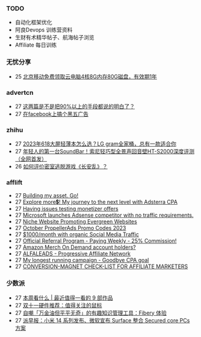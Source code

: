 ### TODO
-  自动化框架优化
-  阿良Devops 训练营资料
-  生财有术精华帖子、航海帖子浏览
-  Affiliate 每日训练

### 无忧分享
<!-- ruyo:START -->
-  25 [北京移动免费领取云电脑4核8G内存80G磁盘，有效期1年](https://51.ruyo.net/18513.html)<!-- ruyo:END -->

### advertcn
<!-- advertcn:START -->
-  27 [这两篇是不是把90%以上的手段都说的明白了？](https://www.advertcn.com/forum.php?mod=viewthread&tid=112714)
-  27 [在facebook上搞个黑五广告](https://www.advertcn.com/forum.php?mod=viewthread&tid=112712)<!-- advertcn:END -->

### zhihu
<!-- zhihu:START -->
-  27 [2023年618大屏轻薄本怎么选？LG gram全家桶，总有一款适合你](http://zhuanlan.zhihu.com/p/632641888?utm_campaign=rss&utm_medium=rss&utm_source=rss&utm_content=title)
-  27 [年轻人的第一台SoundBar！索尼轻巧型全景声回音壁HT-S2000深度评测（全网首发）](http://zhuanlan.zhihu.com/p/630990296?utm_campaign=rss&utm_medium=rss&utm_source=rss&utm_content=title)
-  26 [如何评价密室逃脱游戏《长安乱》？](http://www.zhihu.com/question/563950552/answer/3045961312?utm_campaign=rss&utm_medium=rss&utm_source=rss&utm_content=title)<!-- zhihu:END -->

### afflift
<!-- afflift:START -->
-  27 [Building my asset. Go!](https://afflift.com/f/threads/building-my-asset-go.11736/)
-  27 [Explore more💲! My journey to the next level with Adsterra CPA](https://afflift.com/f/threads/explore-more%F0%9F%92%B2-my-journey-to-the-next-level-with-adsterra-cpa.11688/)
-  27 [Having issues testing monetizer offers](https://afflift.com/f/threads/having-issues-testing-monetizer-offers.11881/)
-  27 [Microsoft launches Adsense competitor with no traffic requirements.](https://afflift.com/f/threads/microsoft-launches-adsense-competitor-with-no-traffic-requirements.11879/)
-  27 [Niche Website Promoting Evergreen Websites](https://afflift.com/f/threads/niche-website-promoting-evergreen-websites.11872/)
-  27 [October PropellerAds Promo Codes 2023](https://afflift.com/f/threads/october-propellerads-promo-codes-2023.11767/)
-  27 [$1000/month with organic Social Media Traffic](https://afflift.com/f/threads/1000-month-with-organic-social-media-traffic.11818/)
-  27 [Official Referral Program - Paying Weekly - 25% Commission!](https://afflift.com/f/threads/official-referral-program-paying-weekly-25-commission.754/)
-  27 [Amazon Merch On Demand account holders?](https://afflift.com/f/threads/amazon-merch-on-demand-account-holders.11831/)
-  27 [ALFALEADS - Progressive Affiliate Network](https://afflift.com/f/threads/alfaleads-progressive-affiliate-network.4461/)
-  27 [My longest running campaign - Goodbye CPA goal](https://afflift.com/f/threads/my-longest-running-campaign-goodbye-cpa-goal.11839/)
-  27 [CONVERSION-MAGNET CHECK-LIST FOR AFFILIATE MARKETERS](https://afflift.com/f/threads/conversion-magnet-check-list-for-affiliate-marketers.11882/)<!-- afflift:END -->

### 少数派
<!-- sspai:START -->
-  27 [本周看什么 | 最近值得一看的 9 部作品](https://sspai.com/post/83906)
-  27 [双十一硬件推荐：值得关注的鼠标](https://sspai.com/post/80329)
-  27 [自嘲「万金油但平平无奇」的有趣知识管理工具：Fibery 体验](https://sspai.com/post/83859)
-  27 [派早报：小米 14 系列发布、微软宣布 Surface 整合 Secured core PCs 方案](https://sspai.com/post/83893)<!-- sspai:END -->

